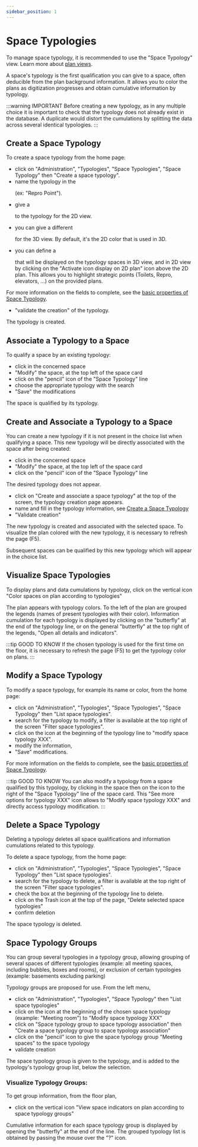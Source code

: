 ```yaml
---
sidebar_position: 1
---
```


# Space Typologies

To manage space typology, it is recommended to use the "Space Typology" view.
Learn more about [plan views](/en/docs/courses/views/planviews#space-typology-view).

A space's typology is the first qualification you can give to a space, often deducible from the plan background information.
It allows you to color the plans as digitization progresses and obtain cumulative information by typology.

:::warning IMPORTANT
Before creating a new typology, as in any multiple choice it is important to check that the typology does not already exist in the database. A duplicate would distort the cumulations by splitting the data across several identical typologies.
:::

## Create a Space Typology

To create a space typology from the home page:

-   click on "Administration", "Typologies", "Space Typologies", "Space Typology" then "Create a space typology".
-   name the typology in the <P code="roomType:name" /> (ex: "Repro Point").
-   give a <P code="roomType:color" /> to the typology for the 2D view.
-   you can give a different <P code="roomType:color3d" /> for the 3D view. By default, it's the 2D color that is used in 3D.
-   you can define a <P code="roomType:icon" /> that will be displayed on the typology spaces in 3D view, and in 2D view by clicking on the "Activate icon display on 2D plan" icon above the 2D plan. This allows you to highlight strategic points (Toilets, Repro, elevators, ...) on the provided plans.

For more information on the fields to complete, see the [basic properties of Space Typology](/entities/admin/types/room-types/room-type).

-   "validate the creation" of the typology.

The typology is created.

## Associate a Typology to a Space

To qualify a space by an existing typology:

-   click in the concerned space
-   "Modify" the space, at the top left of the space card
-   click on the "pencil" icon of the "Space Typology" line
-   choose the appropriate typology with the search
-   "Save" the modifications

The space is qualified by its typology.

## Create and Associate a Typology to a Space

You can create a new typology if it is not present in the choice list when qualifying a space.
This new typology will be directly associated with the space after being created:

-   click in the concerned space
-   "Modify" the space, at the top left of the space card
-   click on the "pencil" icon of the "Space Typology" line

The desired typology does not appear.

-   click on "Create and associate a space typology" at the top of the screen, the typology creation page appears.
-   name and fill in the typology information, see [Create a Space Typology](/en/docs/tutorials/surfaces/room/roomtype#create-a-space-typology)
-   "Validate creation"

The new typology is created and associated with the selected space.
To visualize the plan colored with the new typology, it is necessary to refresh the page (F5).

Subsequent spaces can be qualified by this new typology which will appear in the choice list.


## Visualize Space Typologies

To display plans and data cumulations by typology, click on the vertical icon "Color spaces on plan according to typologies"

The plan appears with typology colors.
To the left of the plan are grouped the legends (names of present typologies with their color).
Information cumulation for each typology is displayed by clicking on the "butterfly" at the end of the typology line, or on the general "butterfly" at the top right of the legends, "Open all details and indicators".

:::tip GOOD TO KNOW
If the chosen typology is used for the first time on the floor, it is necessary to refresh the page (F5) to get the typology color on plans.
:::

## Modify a Space Typology

To modify a space typology, for example its name or color, from the home page:

-   click on "Administration", "Typologies", "Space Typologies", "Space Typology" then "List space typologies".
-   search for the typology to modify, a filter is available at the top right of the screen "Filter space typologies".
-   click on the icon at the beginning of the typology line to "modify space typology XXX".
-   modify the information,
-   "Save" modifications.

For more information on the fields to complete, see the [basic properties of Space Typology](/entities/admin/types/room-types/room-type).

:::tip GOOD TO KNOW
You can also modify a typology from a space qualified by this typology, by clicking in the space then on the icon to the right of the "Space Typology" line of the space card. This "See more options for typology XXX" icon allows to "Modify space typology XXX" and directly access typology modification.
:::


## Delete a Space Typology

Deleting a typology deletes all space qualifications and information cumulations related to this typology.

To delete a space typology, from the home page:

-   click on "Administration", "Typologies", "Space Typologies", "Space Typology" then "List space typologies".
-   search for the typology to delete, a filter is available at the top right of the screen "Filter space typologies".
-   check the box at the beginning of the typology line to delete.
-   click on the Trash icon at the top of the page, "Delete selected space typologies"
-   confirm deletion

The space typology is deleted.

## Space Typology Groups

You can group several typologies in a typology group, allowing grouping of several spaces of different typologies (example: all meeting spaces, including bubbles, boxes and rooms), or exclusion of certain typologies (example: basements excluding parking)

Typology groups are proposed for use. From the left menu,

-   click on "Administration", "Typologies", "Space Typology" then "List space typologies"
-   click on the icon at the beginning of the chosen space typology (example: "Meeting room") to "Modify space typology XXX"
-   click on "Space typology group to space typology association" then "Create a space typology group to space typology association"
-   click on the "pencil" icon to give the space typology group "Meeting spaces" to the space typology
-   validate creation

The space typology group is given to the typology, and is added to the typology's typology group list, below the selection.

### Visualize Typology Groups:

To get group information, from the floor plan,

-   click on the vertical icon "View space indicators on plan according to space typology groups"

Cumulative information for each space typology group is displayed by opening the "butterfly" at the end of the line.
The grouped typology list is obtained by passing the mouse over the "?" icon.